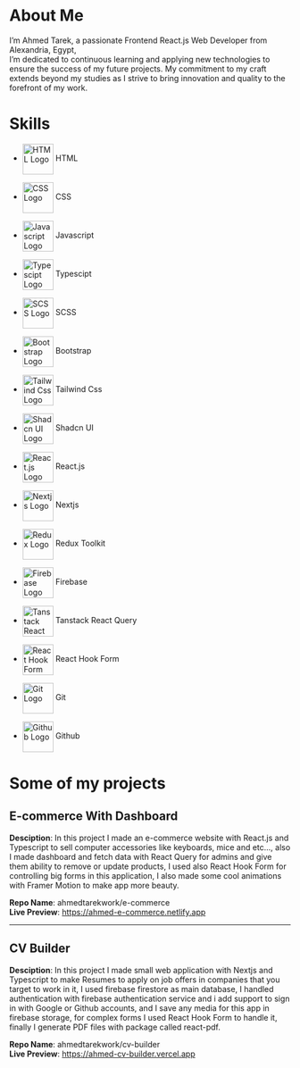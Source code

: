 # About Me

I’m Ahmed Tarek, a passionate Frontend React.js Web Developer from Alexandria, Egypt, <br />
I’m dedicated to continuous learning and applying new technologies to ensure the success of my future projects. My commitment to my craft extends beyond my studies as I strive to bring innovation and quality to the forefront of my work.

# Skills

- <img width="55" alt="HTML Logo" src="https://firebasestorage.googleapis.com/v0/b/my-profile-16b58.appspot.com/o/technologiesIcons%2F1722357739686?alt=media&token=47ee3561-a451-4ec3-ac96-f5603eec7bbf" align="center"/> HTML

- <img width="55" alt="CSS Logo" src="https://firebasestorage.googleapis.com/v0/b/my-profile-16b58.appspot.com/o/technologiesIcons%2F1722871389295?alt=media&token=66a854e3-ae9e-4dbb-b610-181cb5c9ef23" align="center"/> CSS

- <img width="55" alt="Javascript Logo" src="https://firebasestorage.googleapis.com/v0/b/my-profile-16b58.appspot.com/o/technologiesIcons%2F1722871405233?alt=media&token=6c321036-8b81-4f2c-9921-d3b84b81d795" align="center"/> Javascript

- <img width="55" alt="Typescipt Logo" src="https://firebasestorage.googleapis.com/v0/b/my-profile-16b58.appspot.com/o/technologiesIcons%2F1722871450188?alt=media&token=6326d4cb-a4ab-4d3f-a5b6-d9d45a1bbd8d" align="center"/> Typescipt

- <img width="55" alt="SCSS Logo" src="https://firebasestorage.googleapis.com/v0/b/my-profile-16b58.appspot.com/o/technologiesIcons%2F1722871415082?alt=media&token=0d81bf9e-7ba3-441f-be6e-2ad6788a5c74" align="center"/> SCSS

- <img width="55" alt="Bootstrap Logo" src="https://firebasestorage.googleapis.com/v0/b/my-profile-16b58.appspot.com/o/technologiesIcons%2F1722871435720?alt=media&token=5e1ecf20-b431-48fc-987d-dc5453dad3d0" align="center"/> Bootstrap

- <img width="55" alt="Tailwind Css Logo" src="https://firebasestorage.googleapis.com/v0/b/my-profile-16b58.appspot.com/o/technologiesIcons%2F1722871425931?alt=media&token=0edbc64a-06eb-4aa8-8e20-6275f837ed4f" align="center"/> Tailwind Css

- <img width="55" alt="Shadcn UI Logo" src="https://firebasestorage.googleapis.com/v0/b/my-profile-16b58.appspot.com/o/technologiesIcons%2FUwAfuEXacGImhUFDIkeo9?alt=media&token=d4dfa9bd-6222-4042-a1c1-c3515638c41c" align="center"/> Shadcn UI

- <img width="55" alt="React.js Logo" src="https://firebasestorage.googleapis.com/v0/b/my-profile-16b58.appspot.com/o/technologiesIcons%2F1722871458567?alt=media&token=f44dd0d6-8242-4560-af55-d8238c966bbe" align="center"/> React.js

- <img width="55" alt="Nextjs Logo" src="https://firebasestorage.googleapis.com/v0/b/my-profile-16b58.appspot.com/o/technologiesIcons%2F1722875244872?alt=media&token=2dbb0f9a-3c5c-4f05-bfc3-248c2b5fcf3c" align="center"/> Nextjs

- <img width="55" alt="Redux Logo" src="https://firebasestorage.googleapis.com/v0/b/my-profile-16b58.appspot.com/o/technologiesIcons%2F1722871477551?alt=media&token=9c401b9c-fd28-40c4-88e0-d433b6f4c09e" align="center"/> Redux Toolkit

- <img width="55" alt="Firebase Logo" src="https://firebasestorage.googleapis.com/v0/b/my-profile-16b58.appspot.com/o/technologiesIcons%2F1722875233094?alt=media&token=5566ba50-f628-42c3-ac11-3896648bb37d" align="center"/> Firebase

- <img width="55" alt="Tanstack React Query Logo" src="https://firebasestorage.googleapis.com/v0/b/my-profile-16b58.appspot.com/o/technologiesIcons%2F1722871506362?alt=media&token=5dc8e5d1-591f-488d-aabf-7d3389482f3f" align="center"/> Tanstack React Query

- <img width="55" alt="React Hook Form Logo" src="https://firebasestorage.googleapis.com/v0/b/my-profile-16b58.appspot.com/o/technologiesIcons%2F1uAmAZzuKRARVExCW44wX?alt=media&token=9a75dbe7-0768-4d50-8054-85c102570d23" align="center"/> React Hook Form

- <img width="55" alt="Git Logo" src="https://firebasestorage.googleapis.com/v0/b/my-profile-16b58.appspot.com/o/technologiesIcons%2F1722871512587?alt=media&token=5b1cbfd8-db1e-425e-a6a7-366a8bc65688" align="center"/> Git

- <img width="55" alt="Github Logo" src="https://firebasestorage.googleapis.com/v0/b/my-profile-16b58.appspot.com/o/technologiesIcons%2F1722871521015?alt=media&token=150c4983-1253-4399-9217-7569bdb6c150" align="center"/> Github

# Some of my projects

## E-commerce With Dashboard

**Desciption**: In this project I made an e-commerce website with React.js and Typescript to sell computer
accessories like keyboards, mice and etc..., also I made dashboard and fetch data with React Query for admins
and give them ability to remove or update products, I used also React Hook Form for controlling big forms in
this application, I also made some cool animations with Framer Motion to make app more beauty.

**Repo Name**: ahmedtarekwork/e-commerce <br />
**Live Preview**: https://ahmed-e-commerce.netlify.app

<hr />

## CV Builder

**Desciption**: In this project I made small web application with Nextjs and Typescript to make Resumes to apply on job offers in companies that you target to work in it, I used firebase firestore as main database, I handled authentication with firebase authentication service and i add support to sign in with Google or Github accounts, and I save any media for this app in firebase storage, for complex forms I used React Hook Form to handle it, finally I generate PDF files with package called react-pdf. 

**Repo Name**: ahmedtarekwork/cv-builder <br />
**Live Preview**: https://ahmed-cv-builder.vercel.app
